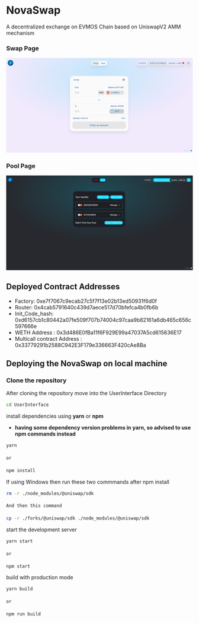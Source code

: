 # NovaSwap
A decentralized exchange on EVMOS Chain based on UniswapV2 AMM mechanism

### Swap Page
<img src="UserInterface/src/assets/novaswap_images/swap_page.png" alt="Logo">

### Pool Page
<img src="UserInterface/src/assets/novaswap_images/pool_page_dark.png" alt="Logo">

## Deployed Contract Addresses

- Factory: 0xe7f7067c9ecab27c5f7f13e02b13ed50931f6d0f
- Router: 0x4cab5791640c439d7aece517d70bfefca4b0fb6b
- Init_Code_hash: 0xd6157cb1c80442a07fe509f707b74004c97caa9b82161a6db465c656c597666e
- WETH Address : 0x3d486E0fBa11f6F929E99a47037A5cd615636E17
- Multicall contract Address : 0x33779291b2588C942E3F179e336663F420cAe8Ba


## Deploying the NovaSwap on local machine

### Clone the repository

After cloning the repository move into the UserInterface Directory

```sh
cd UserInterface
```

install dependencies using **yarn** or **npm**

- **having some dependency version problems in yarn, so advised to use npm commands instead**

```sh
yarn

or

npm install
```
If using Windows then run these two commmands after npm install

```sh
rm -r ./node_modules/@uniswap/sdk

And then this command

cp -r ./forks/@uniswap/sdk ./node_modules/@uniswap/sdk
```

start the development server
```sh
yarn start

or

npm start
```

build with production mode
```sh
yarn build

or

npm run build
```